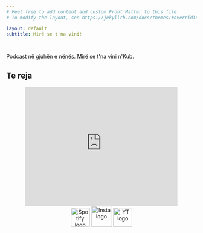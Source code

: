 ```yaml
---
# Feel free to add content and custom Front Matter to this file.
# To modify the layout, see https://jekyllrb.com/docs/themes/#overriding-theme-defaults

layout: default
subtitle: Mirë se t'na vini!

---
```


Podcast në gjuhën e nënës. Mirë se t'na vini n'Kub. 
## Te reja

<center>

<iframe width="80%" height="315" src="https://www.youtube.com/embed/OQGlmLhAoVE" title="YouTube video player" frameborder="0" allow="accelerometer; autoplay; clipboard-write; encrypted-media; gyroscope; picture-in-picture; web-share" allowfullscreen></iframe>
</center>


<center>
<div>
    <img alt="Spotify logo" src="{{ site.baseurl }}/assets/img/spotifyweb.png" height="50">
    <img alt="Insta logo" src="{{ site.baseurl }}/assets/img/instaweb.png" height="55">
    <img alt="YT logo" src="{{ site.baseurl }}/assets/img/ytweb.png" height="50">


</div>
</center>